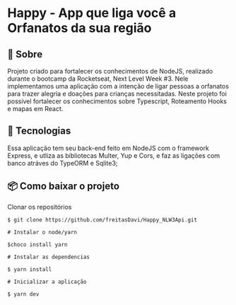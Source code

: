 # Happy - App que liga você a Orfanatos da sua região 


## 📖 Sobre 

  Projeto criado para fortalecer os conhecimentos de NodeJS, realizado durante o bootcamp da Rocketseat, Next Level Week #3. Nele implementamos uma aplicação com a intenção de ligar pessoas a orfanatos para trazer alegria e doações para crianças necessitadas. Neste projeto foi possível fortalecer os conhecimentos sobre Typescript, Roteamento Hooks e mapas em React.



## 🚀 Tecnologias

  Essa aplicação tem seu back-end feito em NodeJS com o framework Express, e utliza as bibliotecas Multer, Yup e Cors, e faz as ligações com banco atráves do TypeORM e Sqlite3;
  
  
## 📦 Como baixar o projeto

   Clonar os repositórios
   
    $ git clone https://github.com/freitasDavi/Happy_NLW3Api.git
   
    # Instalar o node/yarn 

    $choco install yarn

    # Instalar as dependencias
  
    $ yarn install
    
    # Inicializar a aplicação

    $ yarn dev

